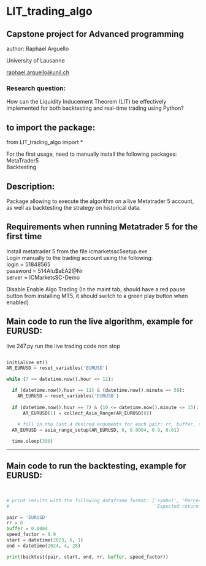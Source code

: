 # LIT_trading_algo

## Capstone project for Advanced programming 
author: Raphael Arguello

University of Lausanne

raphael.arguello@unil.ch

### Research question: 
How can the Liquidity Inducement Theorem (LIT) be effectively implemented for both backtesting and real-time trading using Python?

## to import the package: 
from LIT_trading_algo import *

For the first usage, need to manually install the following packages: <br />
MetaTrader5 <br />
Backtesting

## Description:
Package allowing to execute the algorithm on a live Metatrader 5 account, as well as backtesting the strategy on historical data.

## Requirements when running Metatrader 5 for the first time
Install metatrader 5 from the file icmarketssc5setup.exe <br />
Login manually to the trading account using the following: <br />
login = 51848565 <br />
password = 514A!u$aEA2@Nr <br />
server = ICMarketsSC-Demo

Disable Enable Algo Trading (In the maint tab, should have a red pause button from installing MT5, it should switch to a green play button when enabled)

## Main code to run the live algorithm, example for EURUSD: 

live 247.py run the live trading code non stop

```python

initialize_mt()
AR_EURUSD = reset_variables('EURUSD')

while (7 <= datetime.now().hour <= 11):

  if (datetime.now().hour == 11) & (datetime.now().minute == 59):
    AR_EURUSD = reset_variables('EURUSD')
      
  if (datetime.now().hour == 7) & (10 <= datetime.now().minute <= 15):
      AR_EURUSD[1] = collect_Asia_Range(AR_EURUSD[0])
      
    # fill in the last 4 desired arguments for each pair: rr, buffer, speed_factor, risk
  AR_EURUSD = asia_range_setup(AR_EURUSD, 6, 0.0004, 0.9, 0.01)

  time.sleep(300)

```

---------------------

## Main code to run the backtesting, example for EURUSD: 

```python


# print results with the following dataframe format: ['symbol', 'Percentage wins', 'Number trades',
#                                                     'Expected return', 'RR', 'buffer', 'speed factor']

pair = 'EURUSD'
rr = 6
buffer = 0.0004
speed_factor = 0.9
start = datetime(2023, 6, 1)
end = datetime(2024, 4, 28)

print(backtest(pair, start, end, rr, buffer, speed_factor))
```
